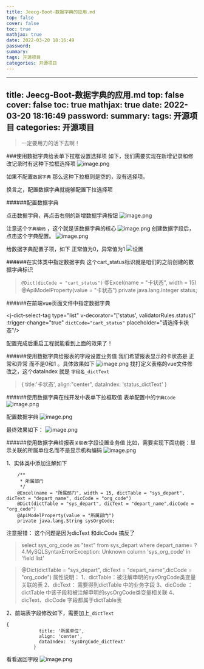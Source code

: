 ```yaml
---
title: Jeecg-Boot-数据字典的应用.md
top: false
cover: false
toc: true
mathjax: true
date: 2022-03-20 18:16:49
password:
summary:
tags: 开源项目
categories: 开源项目
---
```

---
title: Jeecg-Boot-数据字典的应用.md
top: false
cover: false
toc: true
mathjax: true
date: 2022-03-20 18:16:49
password:
summary:
tags: 开源项目
categories: 开源项目
---
>一定要用力的活下去啊！

###使用数据字典给表单下拉框设置选择项
如下，我们需要实现在新增记录和修改记录时有这种下拉框选择项
![image.png](https://upload-images.jianshu.io/upload_images/13965490-2b099aaa35d6fca0.png?imageMogr2/auto-orient/strip%7CimageView2/2/w/1240)

如果不配置`数据字典` 那么这种下拉框则是空的，没有选择项。

换言之，配置数据字典就能够配置下拉选择项



######配置数据字典

点击数据字典，再点击右侧的新增数据字典按钮
![image.png](https://upload-images.jianshu.io/upload_images/13965490-cc60117bdd2da7bf.png?imageMogr2/auto-orient/strip%7CimageView2/2/w/1240)

注意这个`字典编码` ，这个就是该数据字典的核心
![image.png](https://upload-images.jianshu.io/upload_images/13965490-43a7f77121e1a02c.png?imageMogr2/auto-orient/strip%7CimageView2/2/w/1240)
创建数据字段后，点击这个字典配置。
![image.png](https://upload-images.jianshu.io/upload_images/13965490-0e8486b4772de4d8.png?imageMogr2/auto-orient/strip%7CimageView2/2/w/1240)

给数据字典配置子项，如下 正常值为0，异常值为1
![设置](https://upload-images.jianshu.io/upload_images/13965490-b343d94ac63e4b2e.png?imageMogr2/auto-orient/strip%7CimageView2/2/w/1240)


######在实体类中指定数据字典
这个cart_status标识就是咱们的之前创建的数据字典标识

>	`@Dict(dicCode = "cart_status")`
	@Excel(name = "卡状态", width = 15)
    @ApiModelProperty(value = "卡状态")
    private java.lang.Integer status;

######在前端vue页面文件中指定数据字典
><a-form-item label="卡状态" :labelCol="labelCol" :wrapperCol="wrapperCol">
<j-dict-select-tag type="list" v-decorator="['status', validatorRules.status]" :trigger-change="true" `dictCode="cart_status"` placeholder="请选择卡状态"/>
        </a-form-item>

配置完成后重启工程就能看到上面的效果了！

######使用数据字典给报表的字段设置业务值
我们希望报表显示的卡状态是 正常和异常 而不是0和1 。具体效果如下
![image.png](https://upload-images.jianshu.io/upload_images/13965490-be8a01d1ee7f2c74.png?imageMogr2/auto-orient/strip%7CimageView2/2/w/1240)
找打定义表格的vue文件修改之，这个dataIndex 就是 `字段名_dictText`
>  {
            title:'卡状态',
            align:"center",
            dataIndex: 'status_dictText'
}


######使用数据字典在线开发中表单下拉框取值
表单配置中的`字典Code`
![image.png](https://upload-images.jianshu.io/upload_images/13965490-3634bf93da38f99f.png?imageMogr2/auto-orient/strip%7CimageView2/2/w/1240)

配置数据字典
![image.png](https://upload-images.jianshu.io/upload_images/13965490-c23e2fc8d6644b80.png?imageMogr2/auto-orient/strip%7CimageView2/2/w/1240)

最终效果如下：
![image.png](https://upload-images.jianshu.io/upload_images/13965490-b683ca0330a2a50a.png?imageMogr2/auto-orient/strip%7CimageView2/2/w/1240)



######使用数据字典给报表`关联表`字段设置业务值
比如，需要实现下面功能：显示关联的所属单位名而不是显示机构编码
![image.png](https://upload-images.jianshu.io/upload_images/13965490-d6181e6ff22407eb.png?imageMogr2/auto-orient/strip%7CimageView2/2/w/1240)

1、实体类中添加注解如下
~~~
    /**
     * 所属部门
     */
    @Excel(name = "所属部门", width = 15, dictTable = "sys_depart", dicText = "depart_name", dicCode = "org_code")
    @Dict(dictTable = "sys_depart", dicText = "depart_name",dicCode = "org_code")
    @ApiModelProperty(value = "所属部门")
    private java.lang.String sysOrgCode;
~~~

注意报错： 这个问题是因为dicText 和dicCode 搞反了
> select sys_org_code as "text" from sys_depart where depart_name= ?
4.MySQLSyntaxErrorException: Unknown column 'sys_org_code' in 'field list'

  >@Dict(dictTable = "sys_depart", dicText = "depart_name",dicCode = "org_code") 属性说明：
> 1、dictTable：被注解申明的sysOrgCode类变量 关联的表
   2、dicText： 需要得到dictTable 中的业务字段
   3、dicCode ： dictTable 中该子段和被注解申明的sysOrgCode类变量相关联
  4、dicText、dicCode 字段都属于dictTable表




2、前端表字段修改如下，需要加上`_dictText`
~~~
{
            title: '所属单位',
            align: 'center',
            dataIndex: 'sysOrgCode_dictText'
          }
~~~

看看返回字段
![image.png](https://upload-images.jianshu.io/upload_images/13965490-0a8465f1b6ca6541.png?imageMogr2/auto-orient/strip%7CimageView2/2/w/1240)
